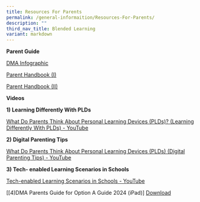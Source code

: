 ```yaml
---
title: Resources For Parents
permalink: /general-informaition/Resources-For-Parents/
description: ""
third_nav_title: Blended Learning
variant: markdown
---
```

**Parent Guide**  

[DMA Infographic](/files/Blended%20Learning/DMA_Infographic_on_the_PLD_Initiative_2024_FINAL_Website.pdf)

[Parent Handbook (I) ](/files/Blended%20Learning/IP2___Parent_Handbook__I__2024_FINAL.pdf)

[Parent Handbook (II)](/files/Blended%20Learning/IP3___Parent_Handbook__II__2024_FINAL.pdf)

**Videos**  

**1) Learning Differently With PLDs**

[What Do Parents Think About Personal Learning Devices (PLDs)? (Learning Differently With PLDs) - YouTube](https://www.youtube.com/watch?v=6oIAtbruVf4)

**2) Digital Parenting Tips**

[What Do Parents Think About Personal Learning Devices (PLDs) (Digital Parenting Tips) - YouTube](https://www.youtube.com/watch?v=qCzeedZXeaM)

**3) Tech- enabled Learning Scenarios in Schools**

[Tech-enabled Learning Scenarios in Schools - YouTube](https://www.youtube.com/watch?v=jJw1mdtYfOs)

[[4)DMA Parents Guide for Option A  Guide 2024 (iPad)]
[Download](/files/Blended%20Learning/Parent_Guide_2024.pdf)